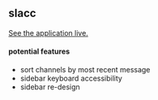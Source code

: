 ## slacc

[See the application live.](https://vercel.slacc.app)

#### potential features

- sort channels by most recent message
- sidebar keyboard accessibility
- sidebar re-design
